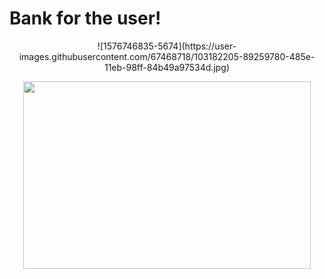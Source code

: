 # Bank for the user!
<p align="center">
![1576746835-5674](https://user-images.githubusercontent.com/67468718/103182205-89259780-485e-11eb-98ff-84b49a97534d.jpg)
</p>

<p align="center">
  <img width="460" height="300" src="https://user-images.githubusercontent.com/67468718/103182205-89259780-485e-11eb-98ff-84b49a97534d.jpg">
</p>
